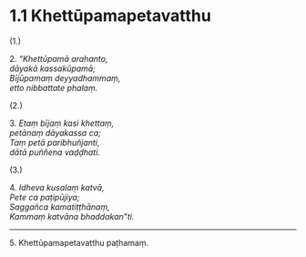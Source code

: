 

# 1.1 Khettūpamapetavatthu



(1.)

2\. _“Khettūpamā arahanto,_  
_dāyakā kassakūpamā;_  
_Bījūpamaṃ deyyadhammaṃ,_  
_etto nibbattate phalaṃ._  


(2.)

3\. _Etaṃ bījaṃ kasi khettaṃ,_  
_petānaṃ dāyakassa ca;_  
_Taṃ petā paribhuñjanti,_  
_dātā puññena vaḍḍhati._  


(3.)

4\. _Idheva kusalaṃ katvā,_  
_Pete ca paṭipūjiya;_  
_Saggañca kamatiṭṭhānaṃ,_  
_Kammaṃ katvāna bhaddakan”ti._  


---

5\. Khettūpamapetavatthu paṭhamaṃ.





